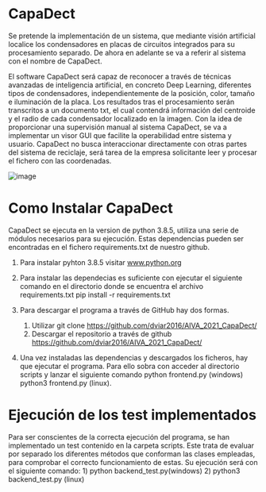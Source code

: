 # CapaDect

Se pretende la implementación de un sistema, que mediante visión artificial localice los condensadores en placas de circuitos integrados para su procesamiento separado. De ahora en adelante se va a referir al sistema con el nombre de CapaDect.

El software CapaDect será capaz de reconocer a través de técnicas avanzadas de inteligencia artificial, en concreto Deep Learning, diferentes tipos de condensadores, independientemente de la posición, color, tamaño e iluminación de la placa. Los resultados tras el procesamiento serán transcritos a un documento txt, el cual contendrá información del centroide y el radio de cada condensador localizado en la imagen. Con la idea de proporcionar una supervisión manual al sistema CapaDect, se va a implementar un visor GUI que facilite la operabilidad entre sistema y usuario. CapaDect no busca interaccionar directamente con otras partes del sistema de reciclaje, será tarea de la empresa solicitante leer y procesar el fichero con las coordenadas.

![image](https://user-images.githubusercontent.com/80623121/111328931-fa5f3480-866e-11eb-9369-ae939697a2e0.png)

# Como Instalar CapaDect


CapaDect se ejecuta en la version de python 3.8.5, utiliza una serie de módulos necesarios para su ejecución. Estas dependencias pueden ser encontradas en el fichero requirements.txt de nuestro github.

1. Para instalar pyhton 3.8.5 visitar www.python.org
2. Para instalar las dependecias es suficiente con ejecutar el siguiente comando en el directorio donde se encuentra el archivo requirements.txt
    pip install -r requirements.txt
3. Para descargar el programa a través de GitHub hay dos formas. 
    1) Utilizar git clone https://github.com/dviar2016/AIVA_2021_CapaDect/
    2) Descargar el repositorio a través de github https://github.com/dviar2016/AIVA_2021_CapaDect/

4. Una vez instaladas las dependencias y descargados los ficheros, hay que ejecutar el programa. Para ello sobra con acceder al directorio scripts y lanzar el siguiente comando        python frontend.py (windows) 
     python3 frontend.py (linux).

# Ejecución de los test implementados
Para ser conscientes de la correcta ejecución del programa, se han implementado un test contenido en la carpeta scripts. Este trata de evaluar por separado los diferentes métodos que conforman las clases empleadas, para comprobar el correcto funcionamiento de estas. Su ejecución será con el siguiente comando:
    1) python backend_test.py(windows) 
    2) python3 backend_test.py (linux) 
